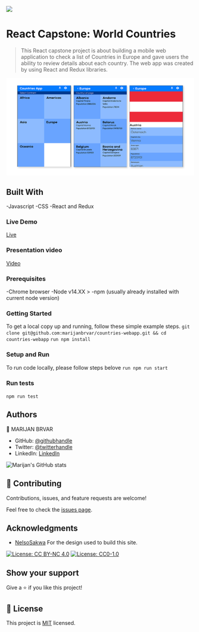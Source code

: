 ![](https://img.shields.io/badge/Microverse-blueviolet)

# React Capstone: World Countries

> This React capstone project is about building a mobile web application to check a list of Countries in Europe and gave users the ability to review details about each country. The web app was created by using React and Redux libraries.

![screenshot](./app_screenshot_1.png)

## Built With

-Javascript
-CSS
-React and Redux

### Live Demo
[Live](https://marijanbrvar.github.io/countries-webapp/#/Europe)

### Presentation video
[Video](https://www.loom.com/share/8ce2301e8915471eb474ebb8e1ebd420)

### Prerequisites
-Chrome browser
-Node v14.XX >
-npm (usually already installed with current node version)

### Getting Started
To get a local copy up and running, follow these simple example steps.
`git clone git@github.com:marijanbrvar/countries-webapp.git && cd countries-webapp`
`run npm install`
### Setup and Run
To run code locally, please follow steps belove
`run npm run start`
### Run tests
`npm run test`

## Authors

👤 MARIJAN BRVAR

- GitHub: [@githubhandle](https://github.com/marijanbrvar)
- Twitter: [@twitterhandle](https://twitter.com/marijanbrvar)
- LinkedIn: [LinkedIn](https://linkedin.com/in/marijanbrvar)

![Marijan's GitHub stats](https://github-readme-stats.vercel.app/api?username=marijanbrvar&count_private=true&theme=dark&show_icons=true)


## 🤝 Contributing

Contributions, issues, and feature requests are welcome!

Feel free to check the [issues page](../../issues/).

## Acknowledgments
- [NelsoSakwa](https://www.behance.net/sakwadesignstudio) For the design used to build this site.


[![License: CC BY-NC 4.0](https://licensebuttons.net/l/by-nc/4.0/80x15.png)](https://creativecommons.org/licenses/by-nc/4.0/)
[![License: CC0-1.0](https://licensebuttons.net/l/zero/1.0/80x15.png)](http://creativecommons.org/publicdomain/zero/1.0/)


## Show your support

Give a ⭐️ if you like this project!

## 📝 License

This project is [MIT](./MIT.md) licensed.
